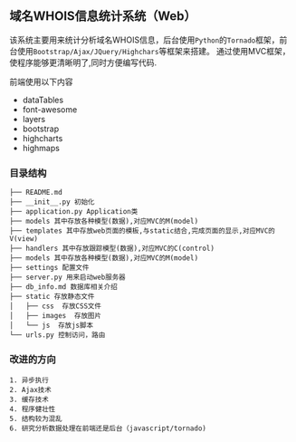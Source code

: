 ## 域名WHOIS信息统计系统（Web）
该系统主要用来统计分析域名WHOIS信息，后台使用`Python`的`Tornado`框架，前台使用`Bootstrap/Ajax/JQuery/Highchars`等框架来搭建。
通过使用MVC框架，使程序能够更清晰明了,同时方便编写代码.

前端使用以下内容
- dataTables
- font-awesome
- layers
- bootstrap
- highcharts
- highmaps

### 目录结构

```
├── README.md
├── __init__.py 初始化
├── application.py Application类
├── models 其中存放各种模型(数据),对应MVC的M(model)
├── templates 其中存放web页面的模板,与static结合,完成页面的显示,对应MVC的V(view)
├── handlers 其中存放跟踪模型(数据),对应MVC的C(control)
├── models 其中存放各种模型(数据),对应MVC的M(model)
├── settings 配置文件
├── server.py 用来启动web服务器
├── db_info.md 数据库相关介绍
├── static 存放静态文件
│   ├── css  存放CSS文件
│   ├── images  存放图片
│   └── js  存放js脚本
└── urls.py 控制访问，路由
```

### 改进的方向

```
1. 异步执行
2. Ajax技术
3. 缓存技术
4. 程序健壮性
5. 结构较为混乱
6. 研究分析数据处理在前端还是后台（javascript/tornado)
```

